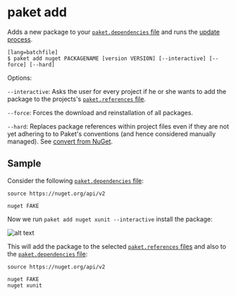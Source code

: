 # paket add

Adds a new package to your [`paket.dependencies` file](dependencies-file.html) and runs the [update process](paket-update.html).

    [lang=batchfile]
    $ paket add nuget PACKAGENAME [version VERSION] [--interactive] [--force] [--hard]

Options:

  `--interactive`: Asks the user for every project if he or she wants to add the package to the projects's [`paket.references` file](references-file.html).

  `--force`: Forces the download and reinstallation of all packages.

  `--hard`: Replaces package references within project files even if they are not yet adhering to to Paket's conventions (and hence considered manually managed). See [convert from NuGet](convert-from-nuget.html).

## Sample

Consider the following [`paket.dependencies` file](dependencies-file.html):

	source https://nuget.org/api/v2

	nuget FAKE

Now we run `paket add nuget xunit --interactive` install the package:

![alt text](img/interactive-add.png "Interactive paket add")

This will add the package to the selected [`paket.references` files](references-file.html) and also to the [`paket.dependencies` file](dependencies-file.html):

	source https://nuget.org/api/v2

	nuget FAKE
	nuget xunit